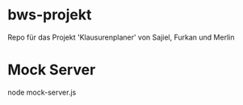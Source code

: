# bws-projekt
Repo für das Projekt 'Klausurenplaner' von Sajiel, Furkan und Merlin

# Mock Server
node mock-server.js
